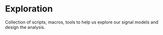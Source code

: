 # Exploration
Collection of scripts, macros, tools to help us explore our signal models and design the analysis.
